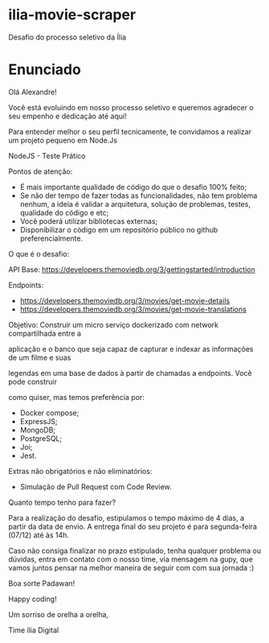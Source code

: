 # ilia-movie-scraper
Desafio do processo seletivo da Ília

# Enunciado

Olá Alexandre!

Você está evoluindo em nosso processo seletivo e queremos agradecer o seu empenho e dedicação até aqui!

 

Para entender melhor o seu perfil tecnicamente, te convidamos a realizar um projeto pequeno em Node.Js





NodeJS - Teste Prático



Pontos de atenção:



- É mais importante qualidade de código do que o desafio 100% feito;
- Se não der tempo de fazer todas as funcionalidades, não tem problema nenhum, a ideia é validar a arquitetura, solução de problemas, testes, qualidade do código e etc;
- Você poderá utilizar bibliotecas externas;
- Disponibilizar o código em um repositório público no github preferencialmente.



O que é o desafio:



API Base: https://developers.themoviedb.org/3/gettingstarted/introduction

Endpoints:



- https://developers.themoviedb.org/3/movies/get-movie-details
- https://developers.themoviedb.org/3/movies/get-movie-translations



Objetivo: Construir um micro serviço dockerizado com network compartilhada entre a

aplicação e o banco que seja capaz de capturar e indexar as informações de um filme e suas

legendas em uma base de dados à partir de chamadas a endpoints. Você pode construir

como quiser, mas temos preferência por:



- Docker compose;
- ExpressJS;
- MongoDB;
- PostgreSQL;
- Joi;
- Jest.



Extras não obrigatórios e não eliminatórios:



- Simulação de Pull Request com Code Review.



Quanto tempo tenho para fazer?  



Para a realização do desafio, estipulamos o tempo máximo de 4 dias, a partir da data de envio. A entrega final do seu projeto é para segunda-feira (07/12) até às 14h.



Caso não consiga finalizar no prazo estipulado, tenha qualquer problema ou dúvidas, entra em contato com o nosso time, via mensagem na gupy, que vamos juntos pensar na melhor maneira de seguir com com sua jornada :)

 

Boa sorte Padawan!



Happy coding!



Um sorriso de orelha a orelha,



Time ília Digital
